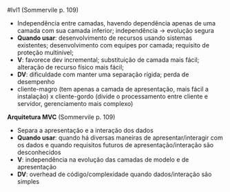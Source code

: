 #lvl1
(Sommervile p. 109)
* Independência entre camadas, havendo dependência apenas de uma camada com sua camada inferior; independência -> evolução segura
* **Quando usar**: desenvolvimento de recursos usando sistemas existentes; desenvolvimento com equipes por camada; requisito de proteção multinível;
* **V**: favorece dev incremental; substituição de camada mais fácil; alteração de recurso físico mais fácil;
* **DV**: dificuldade com manter uma separação rígida; perda de desempenho
* cliente-magro (tem apenas a camada de apresentação, mais fácil a instalação) x cliente-gordo (divide o processamento entre cliente e servidor, gerenciamento mais complexo)


**Arquitetura MVC** (Sommervile p. 109)
* Separa a apresentação e a interação dos dados
* **Quando usar**: quando há diversas maneiras de apresentar/interagir com os dados e quando requisitos futuros de apresentação/interação são desconhecidos
* **V**: independência na evolução das camadas de modelo e de apresentação
* **DV**: overhead de código/complexidade quando dados/interação são simples